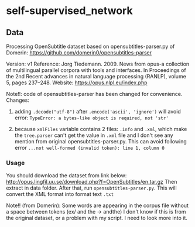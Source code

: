 # self-supervised_network

## Data
Processing OpenSubtitle dataset based on opensubtitles-parser.py of Domerin: https://github.com/domerin0/opensubtitles-parser

Version: v1
Reference: Jorg Tiedemann. 2009. News from opus-a collection of multilingual parallel corpora with tools and interfaces. In Proceedings of the 2nd Recent advances in natural language processing (RANLP), volume 5, pages 237–248.
Website: https://opus.nlpl.eu/index.php

Note!!: code of opensubtitles-parser has been changed for convenience.
Changes: 
  1. adding `.decode("utf-8")` after `.encode('ascii', 'ignore')` will avoid error: `TypeError: a bytes-like object is required, not 'str' `

  2. because `xmlFiles` variable contains 2 files: `.info` and `.xml`, which make the `tree.parser` can't get the value in `.xml` file and I don't see any mention from original opensubtitles-parser.py. This can avoid following error `...not well-formed (invalid token): line 1, column 0`
  
### Usage
You should download the dataset from link below:
  http://opus.lingfil.uu.se/download.php?f=OpenSubtitles/en.tar.gz
Then extract in data folder. After that, run `opensubtitles-parser.py`. This will convert the XML format into format text `.txt`

Note!! (from Domerin): 
Some words are appearing in the corpus file without a space between tokens (ex/ and the -> andthe) I don't know if this is from the original dataset, or a problem with my script. I need to look more into it.

 
 
  
  

